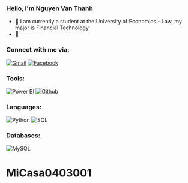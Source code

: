 ### Hello, I'm Nguyen Van Thanh

- 🌱 I am currently a student at the University of Economics - Law, my major is Financial Technology
- 👯 


### Connect with me via:
[![Gmail](https://img.shields.io/badge/Gmail-D14836?style=for-the-badge&logo=gmail&logoColor=white)](mailto:Nguyenvanthanh0403001@gmail.com)
[![Facebook](https://img.shields.io/badge/Facebook-1877F2?style=for-the-badge&logo=facebook&logoColor=white)](https://www.facebook.com/NguyenVanThanh043201)



### Tools:
![Power BI](https://img.shields.io/badge/GitHub-100000?style=for-the-badge&logo=powerbi&logoColor=white)
![Github](https://img.shields.io/badge/GitHub-100000?style=for-the-badge&logo=github&logoColor=white)


### Languages:
![Python](https://img.shields.io/badge/Python-00599C?style=for-the-badge&logo=python&logoColor=F7DF1E)
![SQL](https://img.shields.io/badge/SQL-ED8B00?style=for-the-badge&logo=SQL&logoColor=white)

### Databases:
![MySQL](https://img.shields.io/badge/MySQL-316192?style=for-the-badge&logo=mysql&logoColor=white)

# MiCasa0403001
